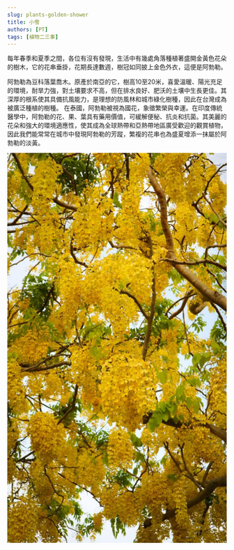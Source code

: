 ```yaml
---
slug: plants-golden-shower
title: 小雪
authors: [PT]
tags: [植物二三事]
---
```


每年春季和夏季之間，各位有沒有發現，生活中有幾處角落種植著盛開金黃色花朵的樹木，它的花串垂掛，花期長達數週，樹冠如同披上金色外衣，這便是阿勃勒。

<!-- truncate -->

阿勃勒為豆科落葉喬木。原產於南亞的它，樹高10至20米，喜愛溫暖、陽光充足的環境，耐旱力強，對土壤要求不高，但在排水良好、肥沃的土壤中生長更佳。其深厚的根系使其具備抗風能力，是理想的防風林和城市綠化樹種，因此在台灣成為被廣泛種植的樹種。
在泰國，阿勃勒被視為國花，象徵繁榮與幸運。在印度傳統醫學中，阿勃勒的花、果、葉具有藥用價值，可緩解便秘、抗炎和抗菌。其美麗的花朵和強大的環境適應性，使其成為全球熱帶和亞熱帶地區廣受歡迎的觀賞植物，因此我們能常常在城市中發現阿勃勒的芳蹤，繁複的花串也為盛夏增添一抹屬於阿勃勒的淡黃。

![阿勃勒](./asset/2024-06-02.jpg)
